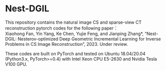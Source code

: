 # Nest-DGIL

This repository contains the natural image CS and sparse-view CT reconstruction pytorch codes for the following paper：  
Xiaohong Fan, Yin Yang, Ke Chen, Yujie Feng, and Jianping Zhang*, “Nest-DGIL: Nesterov-optimized Deep Geometric Incremental Learning for Inverse Problems in CS Image Reconstruction”, 2023.  Under review.

These codes are built on PyTorch and tested on Ubuntu 18.04/20.04 (Python3.x, PyTorch>=0.4) with Intel Xeon CPU E5-2630 and Nvidia Tesla V100 GPU.
